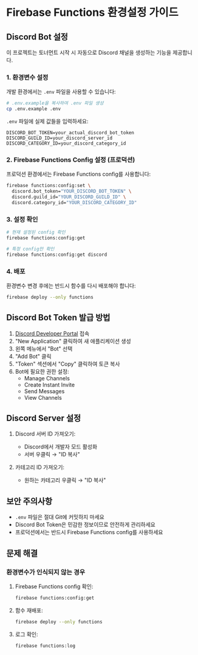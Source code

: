 # Firebase Functions 환경설정 가이드

## Discord Bot 설정

이 프로젝트는 토너먼트 시작 시 자동으로 Discord 채널을 생성하는 기능을 제공합니다.

### 1. 환경변수 설정

개발 환경에서는 `.env` 파일을 사용할 수 있습니다:

```bash
# .env.example을 복사하여 .env 파일 생성
cp .env.example .env
```

`.env` 파일에 실제 값들을 입력하세요:

```
DISCORD_BOT_TOKEN=your_actual_discord_bot_token
DISCORD_GUILD_ID=your_discord_server_id
DISCORD_CATEGORY_ID=your_discord_category_id
```

### 2. Firebase Functions Config 설정 (프로덕션)

프로덕션 환경에서는 Firebase Functions config를 사용합니다:

```bash
firebase functions:config:set \
  discord.bot_token="YOUR_DISCORD_BOT_TOKEN" \
  discord.guild_id="YOUR_DISCORD_GUILD_ID" \
  discord.category_id="YOUR_DISCORD_CATEGORY_ID"
```

### 3. 설정 확인

```bash
# 현재 설정된 config 확인
firebase functions:config:get

# 특정 config만 확인
firebase functions:config:get discord
```

### 4. 배포

환경변수 변경 후에는 반드시 함수를 다시 배포해야 합니다:

```bash
firebase deploy --only functions
```

## Discord Bot Token 발급 방법

1. [Discord Developer Portal](https://discord.com/developers/applications) 접속
2. "New Application" 클릭하여 새 애플리케이션 생성
3. 왼쪽 메뉴에서 "Bot" 선택
4. "Add Bot" 클릭
5. "Token" 섹션에서 "Copy" 클릭하여 토큰 복사
6. Bot에 필요한 권한 설정:
   - Manage Channels
   - Create Instant Invite
   - Send Messages
   - View Channels

## Discord Server 설정

1. Discord 서버 ID 가져오기:
   - Discord에서 개발자 모드 활성화
   - 서버 우클릭 → "ID 복사"

2. 카테고리 ID 가져오기:
   - 원하는 카테고리 우클릭 → "ID 복사"

## 보안 주의사항

- `.env` 파일은 절대 Git에 커밋하지 마세요
- Discord Bot Token은 민감한 정보이므로 안전하게 관리하세요
- 프로덕션에서는 반드시 Firebase Functions config를 사용하세요

## 문제 해결

### 환경변수가 인식되지 않는 경우

1. Firebase Functions config 확인:
   ```bash
   firebase functions:config:get
   ```

2. 함수 재배포:
   ```bash
   firebase deploy --only functions
   ```

3. 로그 확인:
   ```bash
   firebase functions:log
   ```
